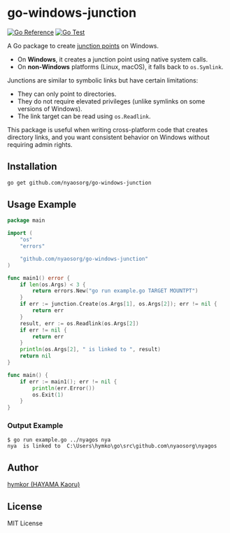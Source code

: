 go-windows-junction
===================

[![Go Reference](https://pkg.go.dev/badge/github.com/nyaosorg/go-windows-junction.svg)](https://pkg.go.dev/github.com/nyaosorg/go-windows-junction)
[![Go Test](https://github.com/nyaosorg/go-windows-junction/actions/workflows/go.yml/badge.svg)](https://github.com/nyaosorg/go-windows-junction/actions/workflows/go.yml)

A Go package to create [junction points](https://docs.microsoft.com/en-us/windows/win32/fileio/hard-links-and-junctions) on Windows.

- On **Windows**, it creates a junction point using native system calls.
- On **non-Windows** platforms (Linux, macOS), it falls back to `os.Symlink`.

Junctions are similar to symbolic links but have certain limitations:
- They can only point to directories.
- They do not require elevated privileges (unlike symlinks on some versions of Windows).
- The link target can be read using `os.Readlink`.

This package is useful when writing cross-platform code that creates directory links, and you want consistent behavior on Windows without requiring admin rights.

## Installation

```sh
go get github.com/nyaosorg/go-windows-junction
````

## Usage Example

```go
package main

import (
    "os"
    "errors"

    "github.com/nyaosorg/go-windows-junction"
)

func main1() error {
    if len(os.Args) < 3 {
        return errors.New("go run example.go TARGET MOUNTPT")
    }
    if err := junction.Create(os.Args[1], os.Args[2]); err != nil {
        return err
    }
    result, err := os.Readlink(os.Args[2])
    if err != nil {
        return err
    }
    println(os.Args[2], " is linked to ", result)
    return nil
}

func main() {
    if err := main1(); err != nil {
        println(err.Error())
        os.Exit(1)
    }
}
```

### Output Example

```
$ go run example.go ../nyagos nya
nya  is linked to  C:\Users\hymko\go\src\github.com\nyaosorg\nyagos
```

## Author

[hymkor (HAYAMA Kaoru)](https://github.com/hymkor)

## License

MIT License
